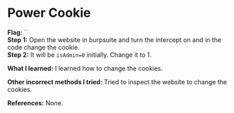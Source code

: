# Power Cookie
**Flag:** ``<br>
**Step 1:** 
Open the website in burpsuite and turn the intercept on and in the code change the cookie.<br>
**Step 2:**
It will be `isAdmin=0` initially. Change it to 1.<br>



**What I learned:**
I learned how to change the cookies.<br>

**Other incorrect methods I tried:** 
Tried to inspect the website to change the cookies.<br>

**References:**
None.


